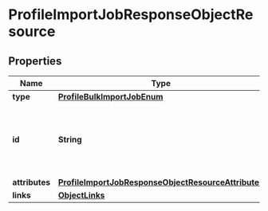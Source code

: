# ProfileImportJobResponseObjectResource

## Properties
Name | Type | Description | Notes
------------ | ------------- | ------------- | -------------
**type** | [**ProfileBulkImportJobEnum**](ProfileBulkImportJobEnum.md) |  | 
**id** | **String** | Unique identifier for retrieving the job. Generated by Klaviyo. | 
**attributes** | [**ProfileImportJobResponseObjectResourceAttributes**](ProfileImportJobResponseObjectResourceAttributes.md) |  | 
**links** | [**ObjectLinks**](ObjectLinks.md) |  | 
